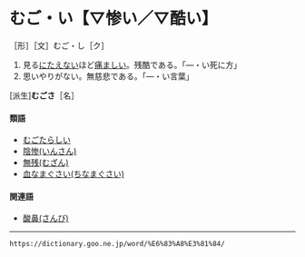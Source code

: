 # むご・い【▽惨い／▽酷い】

［形］［文］むご・し［ク］
1.  見る[にたえない](【Ｎ１文法】～に堪える（たえる）／に堪えない（たえない）)ほど[痛ましい](いたましい（痛ましい／傷ましい）)。残酷である。「―・い死に方」
2.  思いやりがない。無慈悲である。「―・い言葉」
    

\[派生\]**むごさ**［名］

#### 類語

-   [むごたらしい](https://dictionary.goo.ne.jp/word/%E6%83%A8%E3%81%9F%E3%82%89%E3%81%97%E3%81%84/#jn-214990)
-   [陰惨(いんさん)](https://dictionary.goo.ne.jp/word/%E9%99%B0%E6%83%A8/#jn-16363)
-   [無残(むざん)](https://dictionary.goo.ne.jp/word/%E7%84%A1%E6%AE%8B/#jn-215066)
-   [血なまぐさい(ちなまぐさい)](https://dictionary.goo.ne.jp/word/%E8%A1%80%E8%85%A5%E3%81%84/#jn-142111)

#### 関連語

-   [酸鼻(さんび)](https://dictionary.goo.ne.jp/word/%E9%85%B8%E9%BC%BB/#jn-91880)

---
`https://dictionary.goo.ne.jp/word/%E6%83%A8%E3%81%84/`